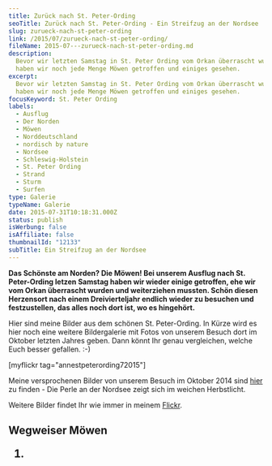 ```yaml
---
title: Zurück nach St. Peter-Ording
seoTitle: Zurück nach St. Peter-Ording - Ein Streifzug an der Nordsee
slug: zurueck-nach-st-peter-ording
link: /2015/07/zurueck-nach-st-peter-ording/
fileName: 2015-07---zurueck-nach-st-peter-ording.md
description:
  Bevor wir letzten Samstag in St. Peter Ording vom Orkan überrascht wurden,
  haben wir noch jede Menge Möwen getroffen und einiges gesehen.
excerpt:
  Bevor wir letzten Samstag in St. Peter Ording vom Orkan überrascht wurden,
  haben wir noch jede Menge Möwen getroffen und einiges gesehen.
focusKeyword: St. Peter Ording
labels:
  - Ausflug
  - Der Norden
  - Möwen
  - Norddeutschland
  - nordisch by nature
  - Nordsee
  - Schleswig-Holstein
  - St. Peter Ording
  - Strand
  - Sturm
  - Surfen
type: Galerie
typeName: Galerie
date: 2015-07-31T10:18:31.000Z
status: publish
isWerbung: false
isAffiliate: false
thumbnailId: "12133"
subTitle: Ein Streifzug an der Nordsee
---
```


<strong>Das Schönste am Norden? Die Möwen! Bei unserem Ausflug nach St.
Peter-Ording letzen Samstag haben wir wieder einige getroffen, ehe wir vom Orkan
überrascht wurden und weiterziehen mussten. Schön diesen Herzensort nach einem
Dreivierteljahr endlich wieder zu besuchen und festzustellen, das alles noch
dort ist, wo es hingehört.</strong>

Hier sind meine Bilder aus dem schönen St. Peter-Ording. In Kürze wird es hier
noch eine weitere Bildergalerie mit Fotos von unserem Besuch dort im Oktober
letzten Jahres geben. Dann könnt Ihr genau vergleichen, welche Euch besser
gefallen. :-)

[myflickr tag="annestpeterording72015"]

Meine versprochenen Bilder von unserem Besuch im Oktober 2014 sind
[hier](/2015/08/st-peter-ording/) zu finden - Die Perle an der Nordsee zeigt
sich im weichen Herbstlicht.

Weitere Bilder findet Ihr wie immer in meinem
[Flickr](https://www.flickr.com/photos/99929697@N07/).

## Wegweiser Möwen<ol><li> [](/2010/01/moewen-am-bosporus/)
